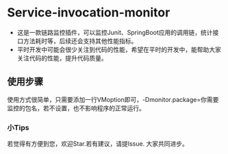 # Service-invocation-monitor
* 这是一款链路监控插件，可以监控Junit、SpringBoot应用的调用链，统计接口方法耗时等，后续还会支持其他性能指标。
* 平时开发中可能会很少关注到代码的性能，希望在平时的开发中，能帮助大家关注代码的性能，提升代码质量。

## 使用步骤
使用方式很简单，只需要添加一行VMoption即可，-Dmonitor.package=你需要监控的包名，若不设置，也不影响程序的正常运行。

### 小Tips
若觉得有方便到您，欢迎Star.若有建议，请提Issue. 大家共同进步。
